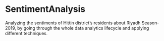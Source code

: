 # SentimentAnalysis
Analyzing the sentiments of Hittin district’s residents about Riyadh Season-2019, by going through the whole data analytics lifecycle and applying different techniques.
